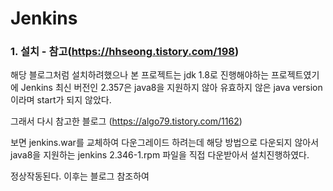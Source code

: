 # Jenkins

### 1. 설치 - 참고(https://hhseong.tistory.com/198)
해당 블로그처럼 설치하려했으나 본 프로젝트는 jdk 1.8로 진행해야하는 프로젝트였기에 
Jenkins 최신 버전인 2.357은 java8을 지원하지 않아 유효하지 않은 java version 이라며 start가 되지 않았다.

그래서 다시 참고한 블로그 (https://algo79.tistory.com/1162)

보면 jenkins.war를 교체하여 다운그레이드 하려는데 해당 방법으로 다운되지 않아서 
java8을 지원하는 jenkins 2.346-1.rpm 파일을 직접 다운받아서 설치진행하였다.

정상작동된다. 이후는 블로그 참조하여 

